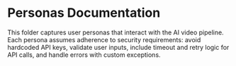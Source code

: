 # Personas Documentation

This folder captures user personas that interact with the AI video pipeline. Each persona assumes adherence to security requirements: avoid hardcoded API keys, validate user inputs, include timeout and retry logic for API calls, and handle errors with custom exceptions.
